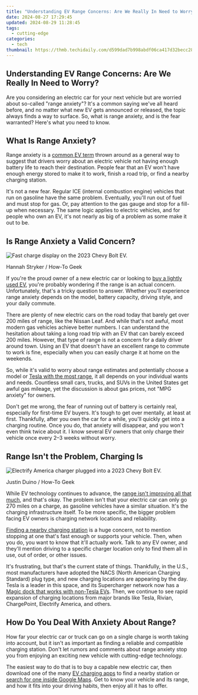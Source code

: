 ```yaml
---
title: "Understanding EV Range Concerns: Are We Really In Need to Worry?"
date: 2024-08-27 17:29:45
updated: 2024-08-29 11:28:45
tags:
  - cutting-edge
categories:
  - tech
thumbnail: https://thmb.techidaily.com/d599dad7b998abdf06ca417d32becc28547b33f181303fc426d96b899acd4e4b.jpg
---
```


## Understanding EV Range Concerns: Are We Really In Need to Worry?

Are you considering an electric car for your next vehicle but are worried about so-called "range anxiety"? It's a common saying we've all heard before, and no matter what new EV gets announced or released, the topic always finds a way to surface. So, what is range anxiety, and is the fear warranted? Here's what you need to know.

##  What Is Range Anxiety?

 Range anxiety is a [common EV term](https://extra-information.techidaily.com/culinary-craftsmanship-mastering-the-art-of-food-filmmaking-with-these-7-strategies/) thrown around as a general way to suggest that drivers worry about an electric vehicle not having enough battery life to reach their destination. People fear that an EV won't have enough energy stored to make it to work, finish a road trip, or find a nearby charging station.

 It's not a new fear. Regular ICE (internal combustion engine) vehicles that run on gasoline have the same problem. Eventually, you'll run out of fuel and must stop for gas. Or, pay attention to the gas gauge and stop for a fill-up when necessary. The same logic applies to electric vehicles, and for people who own an EV, it's not nearly as big of a problem as some make it out to be.

##  Is Range Anxiety a Valid Concern?

![Fast charge display on the 2023 Chevy Bolt EV.](https://static1.howtogeekimages.com/wordpress/wp-content/uploads/2023/04/674d5066.jpg) 

Hannah Stryker / How-To Geek

 If you're the proud owner of a new electric car or looking to [buy a lightly used EV](https://location-fake.techidaily.com/3utools-virtual-location-not-working-on-lava-yuva-2-pro-fix-now-drfone-by-drfone-virtual-android/), you're probably wondering if the range is an actual concern. Unfortunately, that's a tricky question to answer. Whether you'll experience range anxiety depends on the model, battery capacity, driving style, and your daily commute.

 There are plenty of new electric cars on the road today that barely get over 200 miles of range, like the Nissan Leaf. And while that's not awful, most modern gas vehicles achieve better numbers. I can understand the hesitation about taking a long road trip with an EV that can barely exceed 200 miles. However, that type of range is not a concern for a daily driver around town. Using an EV that doesn't have an excellent range to commute to work is fine, especially when you can easily charge it at home on the weekends.

 So, while it's valid to worry about range estimates and potentially choose a model or [Tesla with the most range](https://facebook-video-footage.techidaily.com/new-2024-approved-exclusive-webcast-winners/), it all depends on your individual wants and needs. Countless small cars, trucks, and SUVs in the United States get awful gas mileage, yet the discussion is about gas prices, not "MPG anxiety" for owners.

 Don't get me wrong, the fear of running out of battery is certainly real, especially for first-time EV buyers. It's tough to get over mentally, at least at first. Thankfully, after you own the car for a while, you'll quickly get into a charging routine. Once you do, that anxiety will disappear, and you won't even think twice about it. I know several EV owners that only charge their vehicle once every 2–3 weeks without worry.

##  Range Isn't the Problem, Charging Is

![Electrify America charger plugged into a 2023 Chevy Bolt EV.](https://static1.howtogeekimages.com/wordpress/wp-content/uploads/2023/08/electrify-america-chevy-bolt-ev.jpg) 

Justin Duino / How-To Geek

 While EV technology continues to advance, the [range isn't improving all that much](https://extra-skills.techidaily.com/in-2024-the-most-upvoted-reddit-post-of-all-time-a-list-of-10/), and that's okay. The problem isn't that your electric car can only go 270 miles on a charge, as gasoline vehicles have a similar situation. It's the charging infrastructure itself. To be more specific, the bigger problem facing EV owners is charging network locations and reliability.

[Finding a nearby charging station](https://fox-friendly.techidaily.com/2024-approved-11-ultimate-phantom-4-accessories-to-purchase/) is a huge concern, not to mention stopping at one that's fast enough or supports your vehicle. Then, when you do, you want to know that it'll actually work. Talk to any EV owner, and they'll mention driving to a specific charger location only to find them all in use, out of order, or other issues.

 It's frustrating, but that's the current state of things. Thankfully, in the U.S., most manufacturers have adopted the NACS (North American Charging Standard) plug type, and new charging locations are appearing by the day. Tesla is a leader in this space, and its Supercharger network now has a [Magic dock that works with non-Tesla EVs](https://extra-skills.techidaily.com/noskyshadowtool-premium-bg-elimination-software-for-2024/). Then, we continue to see rapid expansion of charging locations from major brands like Tesla, Rivian, ChargePoint, Electrify America, and others.

##  How Do You Deal With Anxiety About Range?

 How far your electric car or truck can go on a single charge is worth taking into account, but it isn't as important as finding a reliable and compatible charging station. Don't let rumors and comments about range anxiety stop you from enjoying an exciting new vehicle with cutting-edge technology.

 The easiest way to do that is to buy a capable new electric car, then download one of the many [EV charging apps](https://blog-min.techidaily.com/in-2024-how-to-teleport-your-gps-location-on-infinix-hot-30-5g-drfone-by-drfone-virtual-android/) to find a nearby station or [search for one inside Google Maps](https://extra-resources.techidaily.com/guides-to-unearthing-elite-cinematography/). Get to know your vehicle and its range, and how it fits into your driving habits, then enjoy all it has to offer.

<ins class="adsbygoogle"
     style="display:block"
     data-ad-format="autorelaxed"
     data-ad-client="ca-pub-7571918770474297"
     data-ad-slot="1223367746"></ins>



<ins class="adsbygoogle"
     style="display:block"
     data-ad-client="ca-pub-7571918770474297"
     data-ad-slot="8358498916"
     data-ad-format="auto"
     data-full-width-responsive="true"></ins>
